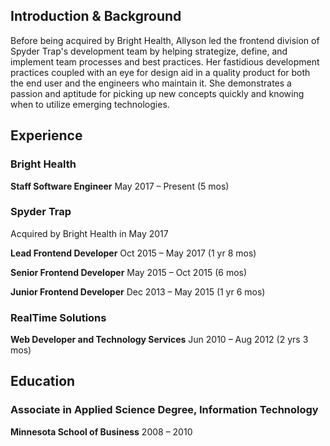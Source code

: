 ## Introduction & Background
Before being acquired by Bright Health, Allyson led the frontend division of Spyder Trap's development team by helping strategize, define, and implement team processes and best practices. Her fastidious development practices coupled with an eye for design aid in a quality product for both the end user and the engineers who maintain it. She demonstrates a passion and aptitude for picking up new concepts quickly and knowing when to utilize emerging technologies.



## Experience

### Bright Health

**Staff Software Engineer** May 2017 – Present (5 mos)


### Spyder Trap
Acquired by Bright Health in May 2017

**Lead Frontend Developer** Oct 2015 – May 2017 (1 yr 8 mos)

**Senior Frontend Developer** May 2015 – Oct 2015 (6 mos)

**Junior Frontend Developer** Dec 2013 – May 2015 (1 yr 6 mos)


### RealTime Solutions
**Web Developer and Technology Services** Jun 2010 – Aug 2012 (2 yrs 3 mos)



## Education

### Associate in Applied Science Degree, Information Technology
**Minnesota School of Business** 2008 – 2010

